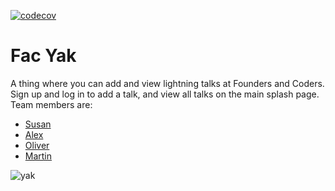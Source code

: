 [![codecov](https://codecov.io/gh/fac-15/FAC-YAK/branch/staging/graph/badge.svg)](https://codecov.io/gh/fac-15/FAC-YAK)

# Fac Yak

A thing where you can add and view lightning talks at Founders and Coders. Sign up and log in to add a talk, and view all talks on the main splash page. Team members are:

- [Susan](https://github.com/susanX)
- [Alex](https://github.com/aterna01)
- [Oliver](https://github.com/Oliversw)
- [Martin](https://github.com/mr-bagglesworth)

![yak](https://i.imgur.com/OGfSmfb.jpg)
